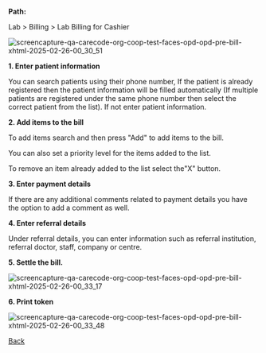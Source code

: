 **Path:** 

Lab > Billing > Lab Billing for Cashier


![screencapture-qa-carecode-org-coop-test-faces-opd-opd-pre-bill-xhtml-2025-02-26-00_30_51](https://github.com/user-attachments/assets/0a49a998-06c4-4080-91fb-99563271315a)


**1. Enter patient information**

You can search patients using their phone number, If the patient is already registered then the patient information will be filled automatically (If multiple patients are registered under the same phone number then select the correct patient from the list). If not enter patient information.

**2. Add items to the bill**

To add items search and then press "Add" to add items to the bill.

You can also set a priority level for the items added to the list.

To remove an item already added to the list select the"X" button.

**3. Enter payment details**

If there are any additional comments related to payment details you have the option to add a comment as well.

**4. Enter referral details**

Under referral details, you can enter information such as referral institution, referral doctor, staff, company or centre.

**5. Settle the bill.**

![screencapture-qa-carecode-org-coop-test-faces-opd-opd-pre-bill-xhtml-2025-02-26-00_33_17](https://github.com/user-attachments/assets/27f8c301-caab-43ee-84a0-06f3c4ab6f8c)


**6. Print token**

![screencapture-qa-carecode-org-coop-test-faces-opd-opd-pre-bill-xhtml-2025-02-26-00_33_48](https://github.com/user-attachments/assets/530427d0-6c42-4aac-b2e0-5d2a6ecc74d1)

[Back](https://github.com/hmislk/hmis/wiki/Laboratory-Billing)